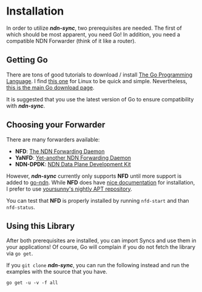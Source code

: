 # Installation

In order to utilize ***ndn-sync***, two prerequisites are needed. The first of which should be most apparent, you need Go! In addition, you need a compatible NDN Forwarder (think of it like a router).


## Getting Go

There are tons of good tutorials to download / install [The Go Programming Language](https://go.dev/). I find [this one](https://www.digitalocean.com/community/tutorials/how-to-install-go-on-ubuntu-20-04) for Linux to be quick and simple. Nevertheless, [this is the main Go download page](https://go.dev/dl/).

It is suggested that you use the latest version of Go to ensure compatibility with ***ndn-sync***.


## Choosing your Forwarder

There are many forwarders available:
* **NFD**: [The NDN Forwarding Daemon](https://github.com/named-data/NFD)
* **YaNFD**: [Yet-another NDN Forwarding Daemon](https://github.com/named-data/YaNFD)
* **NDN-DPDK**: [NDN Data Plane Development Kit](https://github.com/usnistgov/ndn-dpdk)

However, ***ndn-sync*** currently only supports **NFD** until more support is added to [go-ndn](https://github.com/zjkmxy/go-ndn). While **NFD** does have [nice documentation](https://named-data.net/doc/NFD/current/INSTALL.html) for installation, I prefer to use [yoursunny's nightly APT repository](https://yoursunny.com/t/2021/NFD-nightly-usage/).

You can test that **NFD** is properly installed by running `nfd-start` and than `nfd-status`.


## Using this Library

After both prerequisites are installed, you can import Syncs and use them in your applications! Of course, Go will complain if you do not fetch the library via `go get`.

If you `git clone` ***ndn-sync***, you can run the following instead and run the examples with the source that you have.
```
go get -u -v -f all
```
